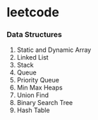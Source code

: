 # leetcode

### Data Structures

1. Static and Dynamic Array
1. Linked List
1. Stack
1. Queue
1. Priority Queue
1. Min Max Heaps
1. Union Find
1. Binary Search Tree
1. Hash Table
